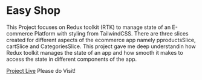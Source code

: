 # Easy Shop

This Project focuses on Redux toolkit (RTK) to manage state of an E-commerce Platform with styling from TailwindCSS.
There are three slices created for different aspects of the ecommerce app namely pproductsSlice, cartSlice and CategoriesSlice.
This project gave me deep understandin how Redux toolkit manages the state of an app and how smooth it makes to access the state in different components of the app.



[Project Live](https://easy-shop-app.netlify.app) Please do Visit!
